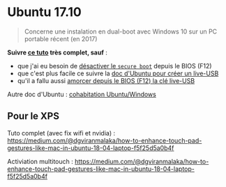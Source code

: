 Ubuntu 17.10
============

> Concerne une instalation en dual-boot avec Windows 10 sur un PC portable récent (en 2017)

__Suivre [ce tuto](https://soozx.fr/installer-ubuntu-dual-boot-windows-10/) très complet, sauf__ :

* que j'ai eu besoin de [désactiver le `secure boot`](https://doc.ubuntu-fr.org/desactiver_secure_boot) depuis le BIOS (F12)
* que c'est plus facile ce suivre la [doc d'Ubuntu pour créer un live-USB](https://doc.ubuntu-fr.org/live_usb#creation_d_un_live-usb_depuis_windows)
* qu'il a fallu aussi [amorcer depuis le BIOS (F12) la clé live-USB](https://doc.ubuntu-fr.org/tutoriel/amorcer_sur_cd_ubuntu)

Autre doc d'Ubuntu : [cohabitation Ubuntu/Windows](https://doc.ubuntu-fr.org/cohabitation_ubuntu_windows)

## Pour le XPS

Tuto complet (avec fix wifi et nvidia) : https://medium.com/@dgviranmalaka/how-to-enhance-touch-pad-gestures-like-mac-in-ubuntu-18-04-laptop-f5f25d5a0b4f

Activiation multitouch : https://medium.com/@dgviranmalaka/how-to-enhance-touch-pad-gestures-like-mac-in-ubuntu-18-04-laptop-f5f25d5a0b4f
